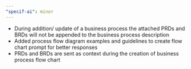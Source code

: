 ```yaml
---
"specif-ai": minor
---
```


- During addition/ update of a business process the attached PRDs and BRDs will not be appended to the business process description
- Added process flow diagram examples and guidelines to create flow chart prompt for better responses
- PRDs and BRDs are sent as context during the creation of business process flow chart
